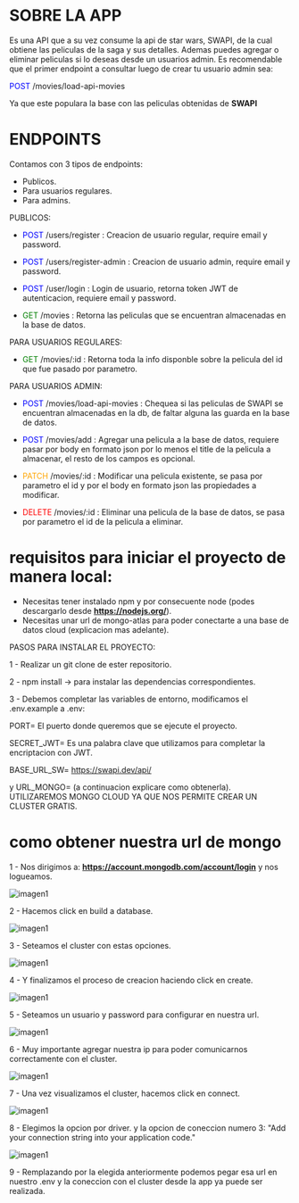 # SOBRE LA APP

Es una API que a su vez consume la api de star wars, SWAPI, de la cual obtiene las peliculas de la saga y sus detalles. Ademas puedes agregar o eliminar peliculas si lo deseas desde un usuarios admin.
Es recomendable que el primer endpoint a consultar luego de crear tu usuario admin sea:

<span style="color:blue">POST</span> /movies/load-api-movies

Ya que este populara la base con las peliculas obtenidas de **SWAPI**

# ENDPOINTS

Contamos con 3 tipos de endpoints:

- Publicos.
- Para usuarios regulares.
- Para admins.

PUBLICOS:

- <span style="color:blue">POST</span> /users/register : Creacion de usuario regular, require email y password.

- <span style="color:blue">POST</span> /users/register-admin : Creacion de usuario admin, require email y password.

- <span style="color:blue">POST</span> /user/login : Login de usuario, retorna token JWT de autenticacion, requiere email y password.

- <span style="color:green">GET</span> /movies : Retorna las peliculas que se encuentran almacenadas en la base de datos.

PARA USUARIOS REGULARES:

- <span style="color:green">GET</span> /movies/:id : Retorna toda la info disponble sobre la pelicula del id que fue pasado por parametro.

PARA USUARIOS ADMIN:

- <span style="color:blue">POST</span> /movies/load-api-movies : Chequea si las peliculas de SWAPI se encuentran almacenadas en la db, de faltar alguna las guarda en la base de datos.

- <span style="color:blue">POST</span> /movies/add : Agregar una pelicula a la base de datos, requiere pasar por body en formato json por lo menos el title de la pelicula a almacenar, el resto de los campos es opcional.

- <span style="color:orange">PATCH</span> /movies/:id : Modificar una pelicula existente, se pasa por parametro el id y por el body en formato json las propiedades a modificar.

- <span style="color:red">DELETE</span> /movies/:id : Eliminar una pelicula de la base de datos, se pasa por parametro el id de la pelicula a eliminar.

# requisitos para iniciar el proyecto de manera local:

- Necesitas tener instalado npm y por consecuente node (podes descargarlo desde **https://nodejs.org/**).
- Necesitas unar url de mongo-atlas para poder conectarte a una base de datos cloud (explicacion mas adelante).

PASOS PARA INSTALAR EL PROYECTO:

1 - Realizar un git clone de ester repositorio.

2 - npm install -> para instalar las dependencias correspondientes.

3 - Debemos completar las variables de entorno, modificamos el .env.example a .env:

PORT= El puerto donde queremos que se ejecute el proyecto.

SECRET_JWT= Es una palabra clave que utilizamos para completar la encriptacion con JWT.

BASE_URL_SW= https://swapi.dev/api/

y URL_MONGO= (a continuacion explicare como obtenerla).
UTILIZAREMOS MONGO CLOUD YA QUE NOS PERMITE CREAR UN CLUSTER GRATIS.

# como obtener nuestra url de mongo

1 - Nos dirigimos a: **https://account.mongodb.com/account/login** y nos logueamos.

![imagen1](./src/assets/md/imagen0.png)

2 - Hacemos click en build a database.

![imagen1](./src/assets/md/imagen1.png)

3 - Seteamos el cluster con estas opciones.

![imagen1](./src/assets/md/imagen2.png)

4 - Y finalizamos el proceso de creacion haciendo click en create.

![imagen1](./src/assets/md/imagen3.png)

5 - Seteamos un usuario y password para configurar en nuestra url.

![imagen1](./src/assets/md/imagen4.png)

6 - Muy importante agregar nuestra ip para poder comunicarnos correctamente con el cluster.

![imagen1](./src/assets/md/imagen5.png)

7 - Una vez visualizamos el cluster, hacemos click en connect.

![imagen1](./src/assets/md/imagen6.png)

8 - Elegimos la opcion por driver. y la opcion de coneccion numero 3: "Add your connection string into your application code."

![imagen1](./src/assets/md/imagen7.png)

9 - Remplazando <password> por la elegida anteriormente podemos pegar esa url en nuestro .env y la coneccion con el cluster desde la app ya puede ser realizada.

